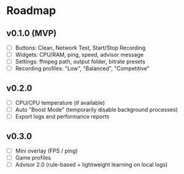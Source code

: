 # Roadmap

## v0.1.0 (MVP)
- [ ] Buttons: Clean, Network Test, Start/Stop Recording
- [ ] Widgets: CPU/RAM, ping, speed, advisor message
- [ ] Settings: ffmpeg path, output folder, bitrate presets
- [ ] Recording profiles: "Low", "Balanced", "Competitive"

## v0.2.0
- [ ] CPU/CPU temperature (if available)
- [ ] Auto "Boost Mode" (temporarily disable background processes)
- [ ] Export logs and performance reports

## v0.3.0
- [ ] Mini overlay (FPS / ping)
- [ ] Game profiles
- [ ] Advisor 2.0 (rule-based + lightweight learning on local logs)
